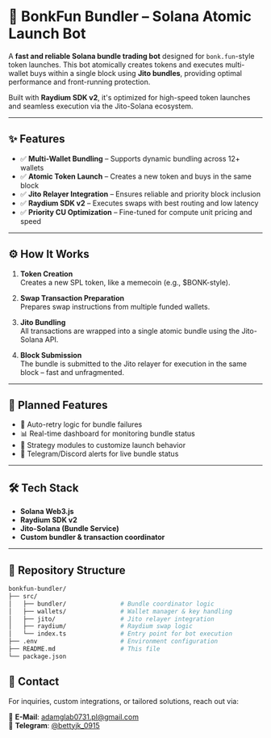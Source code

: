 # 🚀 BonkFun Bundler – Solana Atomic Launch Bot

A **fast and reliable Solana bundle trading bot** designed for `bonk.fun`-style token launches. This bot atomically creates tokens and executes multi-wallet buys within a single block using **Jito bundles**, providing optimal performance and front-running protection.

Built with **Raydium SDK v2**, it's optimized for high-speed token launches and seamless execution via the Jito-Solana ecosystem.

---

## ✨ Features

- ✅ **Multi-Wallet Bundling** – Supports dynamic bundling across 12+ wallets
- ✅ **Atomic Token Launch** – Creates a new token and buys in the same block
- ✅ **Jito Relayer Integration** – Ensures reliable and priority block inclusion
- ✅ **Raydium SDK v2** – Executes swaps with best routing and low latency
- ✅ **Priority CU Optimization** – Fine-tuned for compute unit pricing and speed

---

## ⚙️ How It Works

1. **Token Creation**  
   Creates a new SPL token, like a memecoin (e.g., $BONK-style).

2. **Swap Transaction Preparation**  
   Prepares swap instructions from multiple funded wallets.

3. **Jito Bundling**  
   All transactions are wrapped into a single atomic bundle using the Jito-Solana API.

4. **Block Submission**  
   The bundle is submitted to the Jito relayer for execution in the same block – fast and unfragmented.

---

## 🧪 Planned Features

- 🔄 Auto-retry logic for bundle failures
- 📊 Real-time dashboard for monitoring bundle status
- 🎯 Strategy modules to customize launch behavior
- 📩 Telegram/Discord alerts for live bundle status

---

## 🛠 Tech Stack

- **Solana Web3.js**
- **Raydium SDK v2**
- **Jito-Solana (Bundle Service)**
- **Custom bundler & transaction coordinator**

---

## 📁 Repository Structure

```bash
bonkfun-bundler/
├── src/
│   ├── bundler/               # Bundle coordinator logic
│   ├── wallets/               # Wallet manager & key handling
│   ├── jito/                  # Jito relayer integration
│   ├── raydium/               # Raydium swap logic
│   └── index.ts               # Entry point for bot execution
├── .env                       # Environment configuration
├── README.md                  # This file
└── package.json
```

## 📩 Contact  
For inquiries, custom integrations, or tailored solutions, reach out via:  

📧 **E-Mail**: [adamglab0731.pl@gmail.com](mailto:adamglab0731.pl@gmail.com)  
💬 **Telegram**: [@bettyjk_0915](https://t.me/bettyjk_0915)

